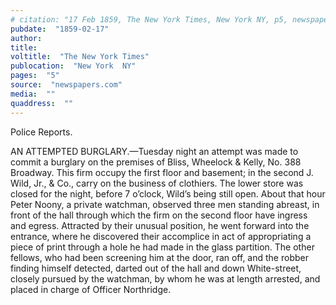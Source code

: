 ```yaml
---
# citation: "17 Feb 1859, The New York Times, New York NY, p5, newspapers.com."
pubdate:  "1859-02-17"
author: 
title: 
voltitle:  "The New York Times"
publocation:  "New York  NY"
pages:  "5"
source:  "newspapers.com"
media:  ""
quaddress:  ""
---
```

Police Reports. 

AN ATTEMPTED BURGLARY.—Tuesday night an attempt was made to commit a burglary on the premises of Bliss, Wheelock & Kelly, No. 388 Broadway. This firm occupy the first floor and basement; in the second J. Wild, Jr., & Co., carry on the business of clothiers. The lower store was closed for the night, before 7 o’clock, Wild’s being still open. About that hour Peter Noony, a private watchman, observed three men standing abreast, in front of the hall through which the firm on the second floor have ingress and egress. Attracted by their unusual position, he went forward into the entrance, where he discovered their accomplice in act of appropriating a piece of print through a hole he had made in the glass partition. The other fellows, who had been screening him at the door, ran off, and the robber finding himself detected, darted out of the hall and down White-street, closely pursued by the watchman, by whom he was at length arrested, and placed in charge of Officer Northridge.

